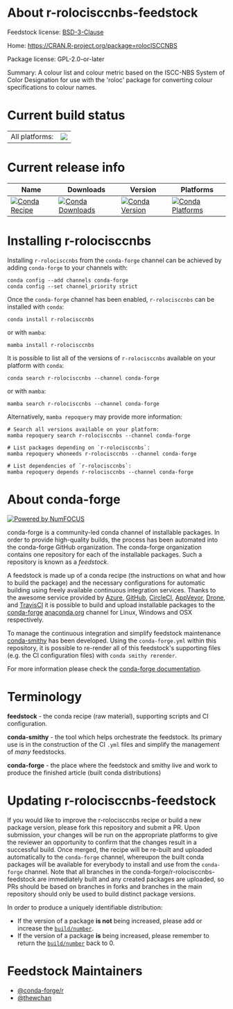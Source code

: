 About r-rolocisccnbs-feedstock
==============================

Feedstock license: [BSD-3-Clause](https://github.com/conda-forge/r-rolocisccnbs-feedstock/blob/main/LICENSE.txt)

Home: https://CRAN.R-project.org/package=rolocISCCNBS

Package license: GPL-2.0-or-later

Summary: A colour list and colour metric based on the ISCC-NBS System of Color Designation for use with the 'roloc' package for converting colour specifications to colour names.

Current build status
====================


<table><tr><td>All platforms:</td>
    <td>
      <a href="https://dev.azure.com/conda-forge/feedstock-builds/_build/latest?definitionId=21823&branchName=main">
        <img src="https://dev.azure.com/conda-forge/feedstock-builds/_apis/build/status/r-rolocisccnbs-feedstock?branchName=main">
      </a>
    </td>
  </tr>
</table>

Current release info
====================

| Name | Downloads | Version | Platforms |
| --- | --- | --- | --- |
| [![Conda Recipe](https://img.shields.io/badge/recipe-r--rolocisccnbs-green.svg)](https://anaconda.org/conda-forge/r-rolocisccnbs) | [![Conda Downloads](https://img.shields.io/conda/dn/conda-forge/r-rolocisccnbs.svg)](https://anaconda.org/conda-forge/r-rolocisccnbs) | [![Conda Version](https://img.shields.io/conda/vn/conda-forge/r-rolocisccnbs.svg)](https://anaconda.org/conda-forge/r-rolocisccnbs) | [![Conda Platforms](https://img.shields.io/conda/pn/conda-forge/r-rolocisccnbs.svg)](https://anaconda.org/conda-forge/r-rolocisccnbs) |

Installing r-rolocisccnbs
=========================

Installing `r-rolocisccnbs` from the `conda-forge` channel can be achieved by adding `conda-forge` to your channels with:

```
conda config --add channels conda-forge
conda config --set channel_priority strict
```

Once the `conda-forge` channel has been enabled, `r-rolocisccnbs` can be installed with `conda`:

```
conda install r-rolocisccnbs
```

or with `mamba`:

```
mamba install r-rolocisccnbs
```

It is possible to list all of the versions of `r-rolocisccnbs` available on your platform with `conda`:

```
conda search r-rolocisccnbs --channel conda-forge
```

or with `mamba`:

```
mamba search r-rolocisccnbs --channel conda-forge
```

Alternatively, `mamba repoquery` may provide more information:

```
# Search all versions available on your platform:
mamba repoquery search r-rolocisccnbs --channel conda-forge

# List packages depending on `r-rolocisccnbs`:
mamba repoquery whoneeds r-rolocisccnbs --channel conda-forge

# List dependencies of `r-rolocisccnbs`:
mamba repoquery depends r-rolocisccnbs --channel conda-forge
```


About conda-forge
=================

[![Powered by
NumFOCUS](https://img.shields.io/badge/powered%20by-NumFOCUS-orange.svg?style=flat&colorA=E1523D&colorB=007D8A)](https://numfocus.org)

conda-forge is a community-led conda channel of installable packages.
In order to provide high-quality builds, the process has been automated into the
conda-forge GitHub organization. The conda-forge organization contains one repository
for each of the installable packages. Such a repository is known as a *feedstock*.

A feedstock is made up of a conda recipe (the instructions on what and how to build
the package) and the necessary configurations for automatic building using freely
available continuous integration services. Thanks to the awesome service provided by
[Azure](https://azure.microsoft.com/en-us/services/devops/), [GitHub](https://github.com/),
[CircleCI](https://circleci.com/), [AppVeyor](https://www.appveyor.com/),
[Drone](https://cloud.drone.io/welcome), and [TravisCI](https://travis-ci.com/)
it is possible to build and upload installable packages to the
[conda-forge](https://anaconda.org/conda-forge) [anaconda.org](https://anaconda.org/)
channel for Linux, Windows and OSX respectively.

To manage the continuous integration and simplify feedstock maintenance
[conda-smithy](https://github.com/conda-forge/conda-smithy) has been developed.
Using the ``conda-forge.yml`` within this repository, it is possible to re-render all of
this feedstock's supporting files (e.g. the CI configuration files) with ``conda smithy rerender``.

For more information please check the [conda-forge documentation](https://conda-forge.org/docs/).

Terminology
===========

**feedstock** - the conda recipe (raw material), supporting scripts and CI configuration.

**conda-smithy** - the tool which helps orchestrate the feedstock.
                   Its primary use is in the construction of the CI ``.yml`` files
                   and simplify the management of *many* feedstocks.

**conda-forge** - the place where the feedstock and smithy live and work to
                  produce the finished article (built conda distributions)


Updating r-rolocisccnbs-feedstock
=================================

If you would like to improve the r-rolocisccnbs recipe or build a new
package version, please fork this repository and submit a PR. Upon submission,
your changes will be run on the appropriate platforms to give the reviewer an
opportunity to confirm that the changes result in a successful build. Once
merged, the recipe will be re-built and uploaded automatically to the
`conda-forge` channel, whereupon the built conda packages will be available for
everybody to install and use from the `conda-forge` channel.
Note that all branches in the conda-forge/r-rolocisccnbs-feedstock are
immediately built and any created packages are uploaded, so PRs should be based
on branches in forks and branches in the main repository should only be used to
build distinct package versions.

In order to produce a uniquely identifiable distribution:
 * If the version of a package **is not** being increased, please add or increase
   the [``build/number``](https://docs.conda.io/projects/conda-build/en/latest/resources/define-metadata.html#build-number-and-string).
 * If the version of a package **is** being increased, please remember to return
   the [``build/number``](https://docs.conda.io/projects/conda-build/en/latest/resources/define-metadata.html#build-number-and-string)
   back to 0.

Feedstock Maintainers
=====================

* [@conda-forge/r](https://github.com/orgs/conda-forge/teams/r/)
* [@thewchan](https://github.com/thewchan/)

